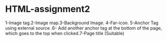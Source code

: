 # HTML-assignment2
1-Image tag.2-Image map.3-Background Image. 4-Far-icon. 5-Anchor Tag using external source .6- Add another anchor tag at the bottom of the page, which goes to the top when clicked.7-Page title (Suitable)
